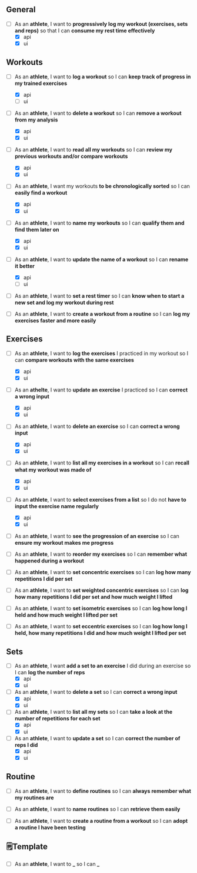 ## General
- [ ] As an **athlete**, I want to **progressively log my workout (exercises, sets and reps)** so that I can **consume my rest time effectively**
  - [x] api
  - [x] ui

## Workouts
- [ ] As an **athlete**, I want to **log a workout** so I can **keep track of progress in my trained exercises**
  - [x] api
  - [ ] ui
- [ ] As an **athlete**, I want to **delete a workout** so I can **remove a workout from my analysis**
  - [x] api
  - [x] ui
- [ ] As an **athlete**, I want to **read all my workouts** so I can **review my previous workouts and/or compare workouts**
  - [x] api
  - [x] ui
- [ ] As an **athlete**, I want my workouts **to be chronologically sorted** so I can **easily find a workout**
  - [x] api
  - [x] ui
- [ ] As an **athlete**, I want to **name my workouts** so I can **qualify them and find them later on**
  - [x] api
  - [x] ui
- [ ] As an **athlete**, I want to **update the name of a workout** so I can **rename it better**
  - [x] api
  - [ ] ui
- [ ] As an **athlete**, I want to **set a rest timer** so I can **know when to start a new set and log my workout during rest**
- [ ] As an **athlete**, I want to **create a workout from a routine** so I can **log my exercises faster and more easily**



## Exercises
- [ ] As an **athlete**, I want to **log the exercises** I practiced in my workout so I can **compare workouts with the same exercises**
  - [x] api
  - [x] ui
- [ ] As an **athelte**, I want to **update an exercise** I practiced so I can **correct a wrong input**
  - [x] api
  - [x] ui
- [ ] As an **athlete**, I want to **delete an exercise** so I can **correct a wrong input**
  - [x] api
  - [x] ui
- [ ] As an **athlete**, I want to **list all my exercises in a workout** so I can **recall what my workout was made of**
  - [x] api
  - [x] ui
- [ ] As an **athlete**, I want to **select exercises from a list** so I do not **have to input the exercise name regularly**
  - [x] api
  - [x] ui
- [ ] As an **athlete**, I want to **see the progression of an exercise** so I can **ensure my workout makes me progress**
- [ ] As an **athlete**, I want to **reorder my exercises** so I can **remember what happened during a workout**
- [ ] As an **athlete**, I want to **set concentric exercises** so I can **log how many repetitions I did per set**
- [ ] As an **athlete**, I want to **set weighted concentric exercises** so I can **log how many repetitions I did per set and how much weight I lifted**
- [ ] As an **athlete**, I want to **set isometric exercises** so I can **log how long I held and how much weight I lifted per set**
- [ ] As an **athlete**, I want to **set eccentric exercises** so I can **log how long I held, how many repetitions I did and how much weight I lifted per set**



## Sets
- [ ] As an **athlete**, I want **add a set to an exercise** I did during an exercise so I can **log the number of reps**
  - [x] api
  - [x] ui
- [ ] As an **athlete**, I want to **delete a set** so I can **correct a wrong input**
  - [x] api
  - [x] ui
- [ ] As an **athlete**, I want to **list all my sets** so I can **take a look at the number of repetitions for each set**
  - [x] api
  - [x] ui
- [ ] As an **athlete**, I want to **update a set** so I can **correct the number of reps I did**
  - [x] api
  - [x] ui

## Routine
- [ ] As an **athlete**, I want to **define routines** so I can **always remember what my routines are**
- [ ] As an **athlete**, I want to **name routines** so I can **retrieve them easily**
- [ ] As an **athlete**, I want to **create a routine from a workout** so I can **adopt a routine I have been testing**





## 🗒️Template
- [ ] As an **athlete**, I want to **_** so I can **_**
